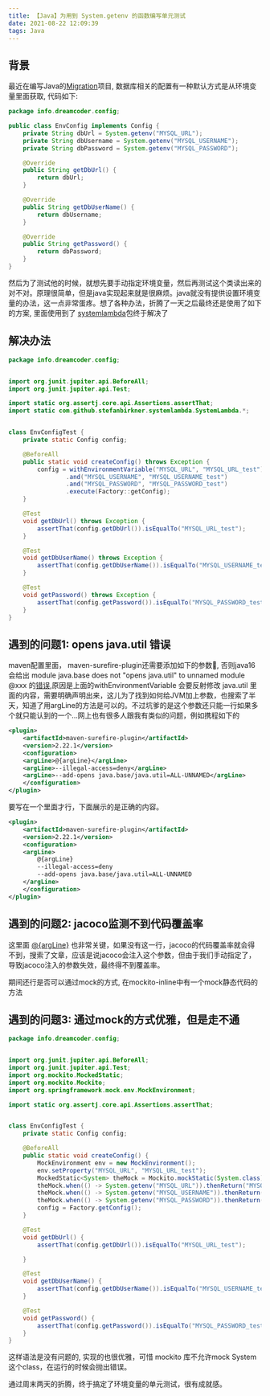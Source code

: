 ```yaml
---
title: 【Java】为用到 System.getenv 的函数编写单元测试
date: 2021-08-22 12:09:39
tags: Java
---
```


## 背景

最近在编写Java的[Migration](https://github.com/JavaDream/migration)项目, 数据库相关的配置有一种默认方式是从环境变量里面获取, 代码如下:

```java
package info.dreamcoder.config;

public class EnvConfig implements Config {
    private String dbUrl = System.getenv("MYSQL_URL");
    private String dbUsername = System.getenv("MYSQL_USERNAME");
    private String dbPassword = System.getenv("MYSQL_PASSWORD");

    @Override
    public String getDbUrl() {
        return dbUrl;
    }

    @Override
    public String getDbUserName() {
        return dbUsername;
    }

    @Override
    public String getPassword() {
        return dbPassword;
    }
}
```

然后为了测试他的时候，就想先要手动指定环境变量，然后再测试这个类读出来的对不对。原理很简单，但是java实现起来就是很麻烦。java就没有提供设置环境变量的办法，这一点非常蛋疼。想了各种办法，折腾了一天之后最终还是使用了如下的方案, 里面使用到了 [systemlambda](https://github.com/stefanbirkner/system-lambda)包终于解决了

## 解决办法

```java
package info.dreamcoder.config;


import org.junit.jupiter.api.BeforeAll;
import org.junit.jupiter.api.Test;

import static org.assertj.core.api.Assertions.assertThat;
import static com.github.stefanbirkner.systemlambda.SystemLambda.*;


class EnvConfigTest {
    private static Config config;

    @BeforeAll
    public static void createConfig() throws Exception {
        config = withEnvironmentVariable("MYSQL_URL", "MYSQL_URL_test")
                .and("MYSQL_USERNAME", "MYSQL_USERNAME_test")
                .and("MYSQL_PASSWORD", "MYSQL_PASSWORD_test")
                .execute(Factory::getConfig);
    }

    @Test
    void getDbUrl() throws Exception {
        assertThat(config.getDbUrl()).isEqualTo("MYSQL_URL_test");
    }

    @Test
    void getDbUserName() throws Exception {
        assertThat(config.getDbUserName()).isEqualTo("MYSQL_USERNAME_test");
    }

    @Test
    void getPassword() throws Exception {
        assertThat(config.getPassword()).isEqualTo("MYSQL_PASSWORD_test");
    }
}
```

## 遇到的问题1: opens java.util 错误

maven配置里面， maven-surefire-plugin还需要添加如下的参数, 否则java16会给出 module java.base does not "opens java.util" to unnamed module @xxx 的[错误](https://github.com/stefanbirkner/system-lambda/issues/23),原因是上面的withEnvironmentVariable 会要反射修改 java.util 里面的内容，需要明确声明出来，这儿为了找到如何给JVM加上参数，也搜索了半天，知道了用argLine的方法是可以的。不过坑爹的是这个参数还只能一行如果多个就只能认到的一个...网上也有很多人跟我有类似的问题，例如携程如下的

```xml
<plugin>
    <artifactId>maven-surefire-plugin</artifactId>
    <version>2.22.1</version>
    <configuration>
    <argLine>@{argLine}</argLine>
    <argLine>--illegal-access=deny</argLine>
    <argLine>--add-opens java.base/java.util=ALL-UNNAMED</argLine>
    </configuration>
</plugin>
```

要写在一个里面才行，下面展示的是正确的内容。

```xml
<plugin>
    <artifactId>maven-surefire-plugin</artifactId>
    <version>2.22.1</version>
    <configuration>
    <argLine>
        @{argLine}
        --illegal-access=deny
        --add-opens java.base/java.util=ALL-UNNAMED
    </argLine>
    </configuration>
</plugin>
```

## 遇到的问题2: jacoco监测不到代码覆盖率

这里面 [@{argLine}](https://dzone.com/articles/reporting-code-coverage-using-maven-and-jacoco-plu) 也非常关键，如果没有这一行，jacoco的代码覆盖率就会得不到，搜索了文章，应该是说jacoco会注入这个参数，但由于我们手动指定了，导致jacoco注入的参数失效，最终得不到覆盖率。 

期间还行是否可以通过mock的方式, 在mockito-inline中有一个mock静态代码的方法


## 遇到的问题3: 通过mock的方式优雅，但是走不通

```java
package info.dreamcoder.config;


import org.junit.jupiter.api.BeforeAll;
import org.junit.jupiter.api.Test;
import org.mockito.MockedStatic;
import org.mockito.Mockito;
import org.springframework.mock.env.MockEnvironment;

import static org.assertj.core.api.Assertions.assertThat;


class EnvConfigTest {
    private static Config config;

    @BeforeAll
    public static void createConfig() {
        MockEnvironment env = new MockEnvironment();
        env.setProperty("MYSQL_URL", "MYSQL_URL_test");
        MockedStatic<System> theMock = Mockito.mockStatic(System.class);
        theMock.when(() -> System.getenv("MYSQL_URL")).thenReturn("MYSQL_URL_test");
        theMock.when(() -> System.getenv("MYSQL_USERNAME")).thenReturn("MYSQL_USERNAME_test");
        theMock.when(() -> System.getenv("MYSQL_PASSWORD")).thenReturn("MYSQL_PASSWORD_test");
        config = Factory.getConfig();
    }

    @Test
    void getDbUrl() {
        assertThat(config.getDbUrl()).isEqualTo("MYSQL_URL_test");

    }

    @Test
    void getDbUserName() {
        assertThat(config.getDbUserName()).isEqualTo("MYSQL_USERNAME_test");
    }

    @Test
    void getPassword() {
        assertThat(config.getPassword()).isEqualTo("MYSQL_PASSWORD_test");
    }
}
```

这样语法是没有问题的, 实现的也很优雅，可惜 mockito 库不允许mock System这个class，在运行的时候会抛出错误。


通过周末两天的折腾，终于搞定了环境变量的单元测试，很有成就感。